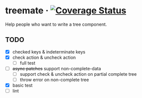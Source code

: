 # treemate · [![Coverage Status](https://coveralls.io/repos/github/07akioni/treemate/badge.svg)](https://coveralls.io/github/07akioni/treemate)

Help people who want to write a tree component.

## TODO
- [x] checked keys & indeterminate keys
- [x] check action & uncheck action
  - [ ] full test
- [ ] <del>async patches</del> support non-complete-data
  - [ ] support check & uncheck action on partial complete tree
  - [ ] throw error on non-complete tree
- [x] basic test
- [ ] lint